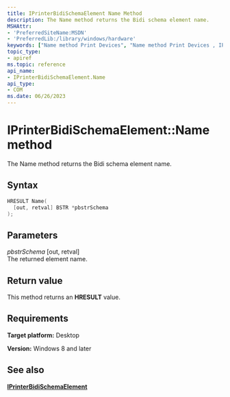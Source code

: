```yaml
---
title: IPrinterBidiSchemaElement Name Method
description: The Name method returns the Bidi schema element name.
MSHAttr:
- 'PreferredSiteName:MSDN'
- 'PreferredLib:/library/windows/hardware'
keywords: ["Name method Print Devices", "Name method Print Devices , IPrinterBidiSchemaElement interface", "IPrinterBidiSchemaElement interface Print Devices , Name method"]
topic_type:
- apiref
ms.topic: reference
api_name:
- IPrinterBidiSchemaElement.Name
api_type:
- COM
ms.date: 06/26/2023
---
```


# IPrinterBidiSchemaElement::Name method

The Name method returns the Bidi schema element name.

## Syntax

```cpp
HRESULT Name(
  [out, retval] BSTR *pbstrSchema
);
```

## Parameters

*pbstrSchema* \[out, retval\]  
The returned element name.

## Return value

This method returns an **HRESULT** value.

## Requirements

**Target platform:** Desktop

**Version:** Windows 8 and later

## See also

[**IPrinterBidiSchemaElement**](iprinterbidischemaelement-interface.md)
